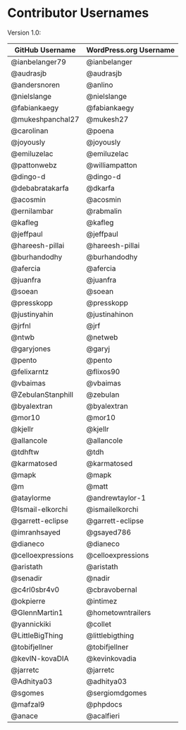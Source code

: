 # Contributor Usernames

Version 1.0:

| GitHub Username | WordPress.org Username|
| --------------- | --------------------- |
| @ianbelanger79 | @ianbelanger |
| @audrasjb | @audrasjb |
| @andersnoren | @anlino |
| @nielslange | @nielslange |
| @fabiankaegy | @fabiankaegy |
| @mukeshpanchal27 | @mukesh27 |
| @carolinan | @poena |
| @joyously | @joyously |
| @emiluzelac | @emiluzelac |
| @pattonwebz | @williampatton |
| @dingo-d | @dingo-d |
| @debabratakarfa | @dkarfa |
| @acosmin | @acosmin |
| @ernilambar | @rabmalin |
| @kafleg | @kafleg |
| @jeffpaul | @jeffpaul |
| @hareesh-pillai | @hareesh-pillai |
| @burhandodhy | @burhandodhy |
| @afercia | @afercia |
| @juanfra | @juanfra |
| @soean | @soean |
| @presskopp | @presskopp |
| @justinyahin | @justinahinon |
| @jrfnl | @jrf |
| @ntwb | @netweb |
| @garyjones | @garyj |
| @pento | @pento |
| @felixarntz | @flixos90 |
| @vbaimas | @vbaimas |
| @ZebulanStanphill | @zebulan |
| @byalextran | @byalextran |
| @mor10 | @mor10 |
| @kjellr | @kjellr |
| @allancole | @allancole |
| @tdhftw | @tdh |
| @karmatosed | @karmatosed |
| @mapk | @mapk |
| @m | @matt |
| @ataylorme | @andrewtaylor-1 |
| @Ismail-elkorchi | @ismailelkorchi |
| @garrett-eclipse | @garrett-eclipse |
| @imranhsayed | @gsayed786 |
| @dianeco | @dianeco |
| @celloexpressions | @celloexpressions |
| @aristath | @aristath |
| @senadir | @nadir |
| @c4rl0sbr4v0 | @cbravobernal |
| @okpierre | @intimez |
| @GlennMartin1 | @hometowntrailers |
| @yannickiki | @collet |
| @LittleBigThing | @littlebigthing |
| @tobifjellner | @tobifjellner |
| @kevIN-kovaDIA | @kevinkovadia |
| @jarretc | @jarretc |
| @Adhitya03 | @adhitya03 |
| @sgomes | @sergiomdgomes |
| @mafzal9 | @phpdocs |
| @anace | @acalfieri |
